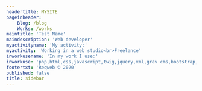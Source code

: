 ```yaml
---
headertitle: MYSITE
pageinheader:
    Blog: /blog
    Works: /works
maintitle: 'Test Name'
maindescription: 'Web developer'
myactivityname: 'My activity:'
myactivity: 'Working in a web studio<br>Freelance'
inworkusename: 'In my work I use:'
inworkuse: 'php,html,css,javascript,twig,jquery,xml,grav cms,bootstrap,flexbox'
footertxt: 'Reqweb © 2020'
published: false
title: sidebar
---
```


